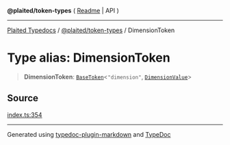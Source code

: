 **@plaited/token-types** ( [Readme](../README.md) \| API )

***

[Plaited Typedocs](../../../modules.md) / [@plaited/token-types](../modules.md) / DimensionToken

# Type alias: DimensionToken

> **DimensionToken**: [`BaseToken`](BaseToken.md)\<`"dimension"`, [`DimensionValue`](DimensionValue.md)\>

## Source

[index.ts:354](https://github.com/plaited/plaited/blob/b0dd907/libs/token-types/src/index.ts#L354)

***

Generated using [typedoc-plugin-markdown](https://www.npmjs.com/package/typedoc-plugin-markdown) and [TypeDoc](https://typedoc.org/)
